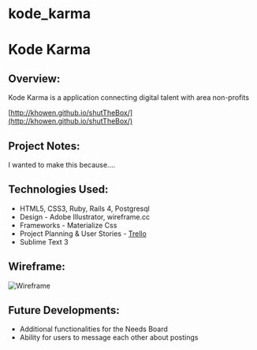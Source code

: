 # kode_karma


# Kode Karma

## Overview:
Kode Karma is a application connecting digital talent with area non-profits

[http://khowen.github.io/shutTheBox/](http://khowen.github.io/shutTheBox/)

## Project Notes:
I wanted to make this because....

## Technologies Used:
+ HTML5, CSS3, Ruby, Rails 4, Postgresql
+ Design - Adobe Illustrator, wireframe.cc
+ Frameworks - Materialize Css
+ Project Planning & User Stories - [Trello](https://trello.com/b/krONaPHr/shut-the-box)
+ Sublime Text 3

## Wireframe:
![Wireframe](img/wireframe.png "wireframe")

## Future Developments:
+ Additional functionalities for the Needs Board
+ Ability for users to message each other about postings

